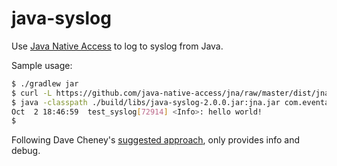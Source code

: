 # java-syslog

Use [Java Native Access](https://github.com/java-native-access/jna) 
to log to syslog from Java.

Sample usage:

```bash
$ ./gradlew jar
$ curl -L https://github.com/java-native-access/jna/raw/master/dist/jna.jar > jna.jar
$ java -classpath ./build/libs/java-syslog-2.0.0.jar:jna.jar com.eventarelli.syslog.Syslog
Oct  2 18:46:59  test_syslog[72914] <Info>: hello world!
$ 
```

Following Dave Cheney's [suggested approach](https://dave.cheney.net/2015/11/05/lets-talk-about-logging), 
only provides info and debug.





